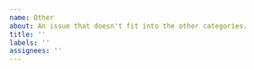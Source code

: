 ```yaml
---
name: Other
about: An issue that doesn't fit into the other categories.
title: ''
labels: ''
assignees: ''
---
```

